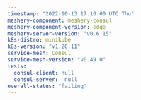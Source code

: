 ```yaml
---
timestamp: "2022-10-13 17:10:00 UTC Thu"
meshery-component: meshery-consul
meshery-component-version: edge
meshery-server-version: "v0.6.15"
k8s-distro: minikube
k8s-version: "v1.20.11"
service-mesh: Consul
service-mesh-version: "v0.49.0"
tests:
  consul-client: null
  consul-server:  null
overall-status: "failing"
---
```

